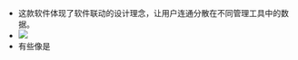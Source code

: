 - 这款软件体现了软件联动的设计理念，让用户连通分散在不同管理工具中的数据。
- ![](https://firebasestorage.googleapis.com/v0/b/firescript-577a2.appspot.com/o/imgs%2Fapp%2Fxinyiheng%2FlPQ9wQ1XD8.png?alt=media&token=29df3a27-84c7-4f49-80c7-34455104b57f)
- 有些像是
